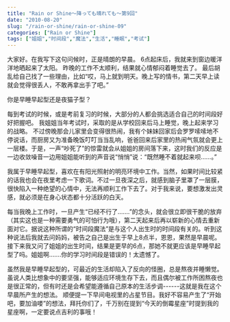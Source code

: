 ```yaml
---
title: "Rain or Shine～降っても晴れても〜第9回"
date: "2010-08-20"
slug: "/rain-or-shine/rain-or-shine-09"
categories: ["Rain or Shine"]
tags: ["姐姐","时间段","魔法","生活","睡眠","考试"]
---
```


大家好。在我写下这句问候时，正是晴朗的早晨。 6点起床后，我就来到窗边暖洋洋地晒起来了太阳。 昨晚的工作不太顺利，结果就心情郁闷着睡觉去了。 最后胡乱给自己找了一些理由，比如“哎，马上就到明天。晚上写的情书，第二天早上读就会觉得很丢人，不敢再拿出手了吧。”

你是早睡早起型还是夜猫子型？

每到考试的时候，或是考前复习的时候，大部分的人都会挑选适合自己的时间段好好把握吧。 我姐姐当年考试时，采取的是从学校回来后马上睡觉，晚上起来学习的战略。 不过傍晚那会儿家里会变得很热闹，我有个妹妹回家后会罗罗嗦嗦地不停说话，而厨房又为准备晚饭叮叮当当乱响，爸爸回来后家里的热闹气氛就会更上一层楼。于是，一声“吵死了”的惊雷就会从姐姐的房间落下来，这时我们的反应是一边收敛噪音一边用姐姐能听到的声音说“悄悄”说：“既然睡不着就起来呗……。”

我属于早睡早起型，喜欢在有阳光照射的明亮环境中工作。当然，如果时间比较紧的话我也会在夜里考虑一下歌词。不过一旦夜深之后，就感到脑子里罩了一层膜，很快陷入一种绝望的心情中，无法再顺利工作下去了。对于我来说，要想激发出灵感，就必须是在身心状态都十分活跃的白天。

每当我晚上工作时，一旦产生“已经不行了…….”的念头，就会很立即很干脆的放弃（其实这也是一种需要勇气的可怕行为哦），第二天起来后再以崭新的心情去重新面对它。据说这种所谓的“时间段魔法”是与这个人出生时的时间段有关的。听到这种说法后我就去问妈妈，被告之自己是出生于早上8点半，恩恩，果然是早晨呢。接下来我又问了姐姐的出生时间，结果是更早的6点，那她不就更应该是早睡早起型了吗。姐姐啊…….你的学习时间段是错误的！太遗憾了。

虽然我是早睡早起型的，可最近的生活却陷入了反向的怪圈，总是熬夜并睡懒觉。虽说人类比想象中的要坚强，能够适应环境生存下去，而且偶尔被工作所困熬夜也是很正常的，但有时还是会希望能遵循自己原本的生活步调------这就是我在这个早晨所产生的想法。 顺便提一下早间电视里的占星节目。我好不容易产生了“开始吧，要加油喽”的想法，拜托你们了，千万别在提到“今天的倒霉星座”时提到我的星座啊，一定要说点吉利的事哦！
